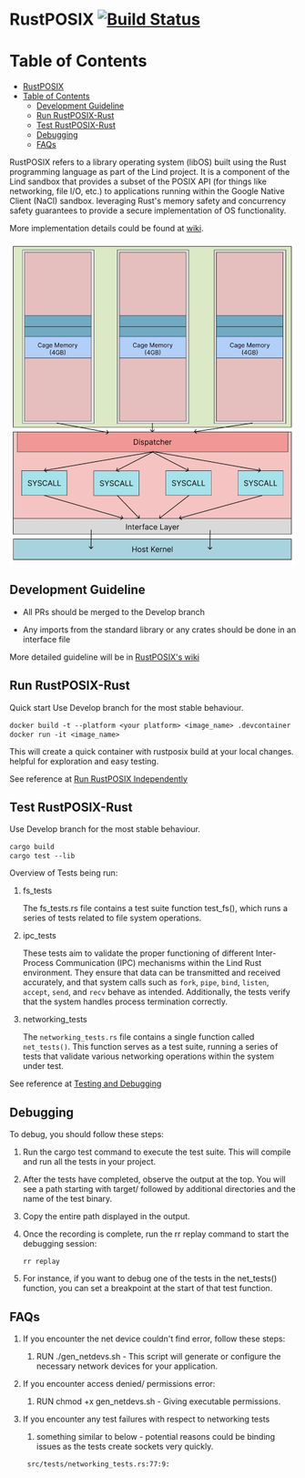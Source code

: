 # RustPOSIX [![Build Status](https://github.com/Lind-Project/RustPOSIX-rust/actions/workflows/lind-selfhost.yml/badge.svg?branch=develop)](https://github.com/Lind-Project/RustPOSIX-rust/actions/workflows/lind-selfhost.yml)

# Table of Contents

- [RustPOSIX ](#rustposix-)
- [Table of Contents](#table-of-contents)
  - [Development Guideline](#development-guideline)
  - [Run RustPOSIX-Rust](#run-rustposix-rust)
  - [Test RustPOSIX-Rust](#test-rustposix-rust)
  - [Debugging](#debugging)
  - [FAQs](#faqs)

RustPOSIX refers to a library operating system (libOS) built using the Rust programming language as part of the Lind project.
It is a component of the Lind sandbox that provides a subset of the POSIX API (for things like networking, file I/O, etc.) to applications running within the Google Native Client (NaCl) sandbox. leveraging Rust's memory safety and concurrency safety guarantees to provide a secure implementation of OS functionality.

More implementation details could be found at [wiki](https://github.com/Lind-Project/RustPOSIX-rust/wiki).

![alt text](docs/RustPOSIX-README.jpg)

## Development Guideline

- All PRs should be merged to the Develop branch

- Any imports from the standard library or any crates should be done in an interface file

More detailed guideline will be in [RustPOSIX's wiki](https://github.com/Lind-Project/RustPOSIX-rust/wiki/Style-Guide)

## Run RustPOSIX-Rust

Quick start
Use Develop branch for the most stable behaviour.

```
docker build -t --platform <your platform> <image_name> .devcontainer
docker run -it <image_name>

```

This will create a quick container with rustposix build at your local changes.
helpful for exploration and easy testing.

See reference at [Run RustPOSIX Independently](https://github.com/Lind-Project/RustPOSIX-rust/wiki/Run-Independently)

## Test RustPOSIX-Rust

Use Develop branch for the most stable behaviour.

```
cargo build
cargo test --lib
```

Overview of Tests being run:

1) fs_tests

   The fs_tests.rs file contains a test suite function test_fs(), which runs a series of tests related to file system operations.

2) ipc_tests

   These tests aim to validate the proper functioning of different Inter-Process Communication (IPC) mechanisms within the Lind Rust environment. They ensure that data can be transmitted and received accurately, and that system calls such as `fork`, `pipe`, `bind`, `listen`, `accept`, `send`, and `recv` behave as intended. Additionally, the tests verify that the system handles process termination correctly.

3) networking_tests

    The `networking_tests.rs` file contains a single function called `net_tests()`. This function serves as a test suite, running a series of tests that validate various networking operations within the system under test.

See reference at [Testing and Debugging](https://github.com/Lind-Project/safeposix-rust/wiki/Testing-and-Debugging)

## Debugging

To debug, you should follow these steps:

1) Run the cargo test command to execute the test suite. This will compile and run all the tests in your project.
2) After the tests have completed, observe the output at the top. You will see a path starting with target/ followed by additional directories and the name of the test binary.
3) Copy the entire path displayed in the output.
4) Once the recording is complete, run the rr replay command to start the debugging session:

    ```
    rr replay
    ```

5) For instance, if you want to debug one of the tests in the net_tests() function, you can set a breakpoint at the start of that test function.

## FAQs

1) If you encounter the net device couldn't find error, follow these steps:
   1) RUN ./gen_netdevs.sh - This script will generate or configure the necessary network devices for your application.
2) If you encounter access denied/ permissions error:
   1) RUN chmod +x gen_netdevs.sh - Giving executable permissions.
3) If you encounter any test failures with respect to networking tests
   1) something similar to below - potential reasons could be binding issues as the tests create sockets very quickly.

   ```
    src/tests/networking_tests.rs:77:9:
   ```
